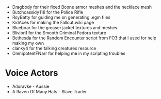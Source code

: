 - Dragbody for their fixed Boone armor meshes and the necklace mesh
- Butchcassidy118 for the Police Rifle
- RoyBatty for guiding me on generating .egm files
- KidAces for making the Fallout.wiki page
- Blueboar for the greaser jacket textures and meshes
- Blivion1 for the Smooth Criminal Fedora texture
- Bethesda for the Random Encounter script from FO3 that I used for help making my own
- clanky4 for the talking creatures resource
- OmnipotentFNarr for helping me in my scripting troubles


# Voice Actors
- Adoravke - Aussie
- A Raven Of Many Hats - Slave Trader
